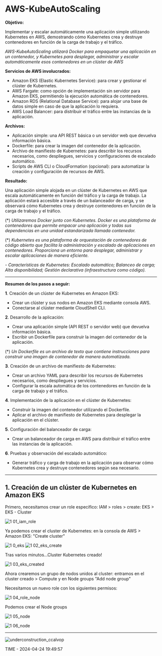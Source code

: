 # AWS-KubeAutoScaling

**Objetivo:**

Implementar y escalar automáticamente una aplicación simple utilizando Kubernetes en AWS, demostrando cómo Kubernetes crea y destruye contenedores en función de la carga de trabajo y el tráfico.

_AWS-KubeAutoScaling utilizará Docker para empaquetar una aplicación en un contenedor, y Kubernetes para desplegar, administrar y escalar automáticamente esos contenedores en un clúster de AWS_

**Servicios de AWS involucrados:**

  - Amazon EKS (Elastic Kubernetes Service): para crear y gestionar el clúster de Kubernetes.
  - AWS Fargate: como opción de implementación sin servidor para Amazon EKS, permitiendo la ejecución automática de contenedores.
  - Amazon RDS (Relational Database Service): para alojar una base de datos simple en caso de que la aplicación lo requiera.
  - AWS Load Balancer: para distribuir el tráfico entre las instancias de la aplicación.

**Archivos:**

  - Aplicación simple: una API REST básica o un servidor web que devuelva información básica.
  - Dockerfile: para crear la imagen del contenedor de la aplicación.
  - Archivo de manifiesto de Kubernetes: para describir los recursos necesarios, como despliegues, servicios y configuraciones de escalado automático.
  - Scripts de AWS CLI o CloudFormation (opcional): para automatizar la creación y configuración de recursos de AWS.

**Resultado:**

Una aplicación simple alojada en un clúster de Kubernetes en AWS que escala automáticamente en función del tráfico y la carga de trabajo. La aplicación estará accesible a través de un balanceador de carga, y se observará cómo Kubernetes crea y destruye contenedores en función de la carga de trabajo y el tráfico.

(*) _Utilizaremos Docker junto con Kubernetes. Docker es una plataforma de contenedores que permite empacar una aplicación y todas sus dependencias en una unidad estandarizada llamada contenedor._ 

(*) _Kubernetes es una plataforma de orquestación de contenedores de código abierto que facilita la administración y escalado de aplicaciones en contenedores. Proporciona un entorno para desplegar, administrar y escalar aplicaciones de manera eficiente._

_- Características de Kubernetes: Escalado automático; Balanceo de carga; Alta disponibilidad; Gestión declarativa (infraestructura como código)._

***

**Resumen de los pasos a seguir:**

**1**. Creación de un clúster de Kubernetes en Amazon EKS:

- Crear un clúster y sus nodos en Amazon EKS mediante consola AWS.
- Conectarse al clúster mediante CloudShell CLI.

**2**. Desarrollo de la aplicación:

- Crear una aplicación simple (API REST o servidor web) que devuelva información básica.
- Escribir un Dockerfile para construir la imagen del contenedor de la aplicación.
 
(*) _Un Dockerfile es un archivo de texto que contiene instrucciones para construir una imagen de contenedor de manera automatizada._

**3**. Creación de un archivo de manifiesto de Kubernetes:

- Crear un archivo YAML para describir los recursos de Kubernetes necesarios, como despliegues y servicios.
- Configurar la escala automática de los contenedores en función de la carga de trabajo y el tráfico.

**4**. Implementación de la aplicación en el clúster de Kubernetes:

- Construir la imagen del contenedor utilizando el Dockerfile.
- Aplicar el archivo de manifiesto de Kubernetes para desplegar la aplicación en el clúster.

**5**. Configuración del balanceador de carga:

- Crear un balanceador de carga en AWS para distribuir el tráfico entre las instancias de la aplicación.

**6**. Pruebas y observación del escalado automático:

- Generar tráfico y carga de trabajo en la aplicación para observar cómo Kubernetes crea y destruye contenedores según sea necesario.

***

## 1. Creación de un clúster de Kubernetes en Amazon EKS

Primero, necesitamos crear un role especifico: IAM > roles > create: EKS >  EKS - Cluster

![1 01_iam_role](https://github.com/ccalvop/AWS-KubeAutoScaling/assets/126183973/b770203d-e8b4-4af8-afe7-55003ce8fbe3)

Ya podemos crear el cluster de Kubernetes: en la consola de AWS > Amazon EKS: "Create cluster"

![1 0_eks](https://github.com/ccalvop/AWS-KubeAutoScaling/assets/126183973/5f2da40f-50d3-469a-b0cf-f3f60b690519)
![1 02_eks_create](https://github.com/ccalvop/AWS-KubeAutoScaling/assets/126183973/6e766b64-e3fa-4141-93fa-cc7a0e27e223)

Tras varios minutos...Cluster Kubernetes creado!

![1 03_eks_created](https://github.com/ccalvop/AWS-KubeAutoScaling/assets/126183973/3fe72eee-7b62-4ff2-922e-01600fb0075f)

Ahora crearemos un grupo de nodos unidos al cluster: entramos en el cluster creado > Compute y en Node groups "Add node group"

Necesitamos un nuevo role con los siguientes permisos:

![1 04_role_node](https://github.com/ccalvop/AWS-KubeAutoScaling/assets/126183973/dea520d5-5c1d-45f9-9c45-cb0aa9978429)

Podemos crear el Node groups

![1 05_node](https://github.com/ccalvop/AWS-KubeAutoScaling/assets/126183973/1652c81a-1413-4f01-aa07-f215a6431007)

![1 06_node](https://github.com/ccalvop/AWS-KubeAutoScaling/assets/126183973/0b31f61c-abab-4875-8f52-2ae8606d1f8b)



***
![underconstruction_ccalvop](https://user-images.githubusercontent.com/126183973/234037995-bbe36371-8cc2-47a6-9c4f-b2311c57018d.jpg)

TIME - 2024-04-24 19:49:57